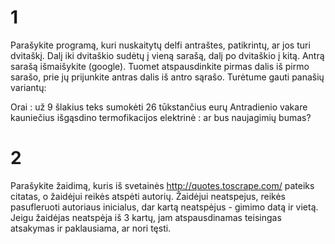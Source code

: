 # 1

Parašykite programą, kuri nuskaitytų delfi antraštes, patikrintų, ar jos turi dvitaškį. Dalį iki dvitaškio sudėtų į vieną sarašą, dalį po dvitaškio į kitą. Antrą sarašą išmaišykite (google). Tuomet atspausdinkite pirmas dalis iš pirmo sarašo, prie jų prijunkite antras dalis iš antro sąrašo. Turėtume gauti panašių variantų:

Orai : už 9 šlakius teks sumokėti 26 tūkstančius eurų
Antradienio vakare kauniečius išgąsdino termofikacijos elektrinė : ar bus naujagimių bumas?

# 2

Parašykite žaidimą, kuris iš svetainės http://quotes.toscrape.com/ pateiks citatas, o žaidėjui reikės atspėti autorių. Žaidėjui neatspejus, reikės pasufleruoti autoriaus inicialus, dar kartą neatspėjus - gimimo datą ir vietą. Jeigu žaidėjas neatspėja iš 3 kartų, jam atspausdinamas teisingas atsakymas ir paklausiama, ar nori tęsti.
 